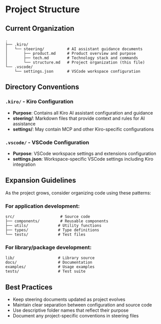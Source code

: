 # Project Structure

## Current Organization

```
.
├── .kiro/
│   └── steering/          # AI assistant guidance documents
│       ├── product.md     # Product overview and purpose
│       ├── tech.md        # Technology stack and commands
│       └── structure.md   # Project organization (this file)
└── .vscode/
    └── settings.json      # VSCode workspace configuration
```

## Directory Conventions

### `.kiro/` - Kiro Configuration
- **Purpose**: Contains all Kiro AI assistant configuration and guidance
- **steering/**: Markdown files that provide context and rules for AI assistance
- **settings/**: May contain MCP and other Kiro-specific configurations

### `.vscode/` - VSCode Configuration
- **Purpose**: VSCode workspace settings and extensions configuration
- **settings.json**: Workspace-specific VSCode settings including Kiro integration

## Expansion Guidelines

As the project grows, consider organizing code using these patterns:

### For application development:
```
src/                    # Source code
├── components/         # Reusable components
├── utils/             # Utility functions
├── types/             # Type definitions
└── tests/             # Test files
```

### For library/package development:
```
lib/                   # Library source
docs/                  # Documentation
examples/              # Usage examples
tests/                 # Test suite
```

## Best Practices
- Keep steering documents updated as project evolves
- Maintain clear separation between configuration and source code
- Use descriptive folder names that reflect their purpose
- Document any project-specific conventions in steering files